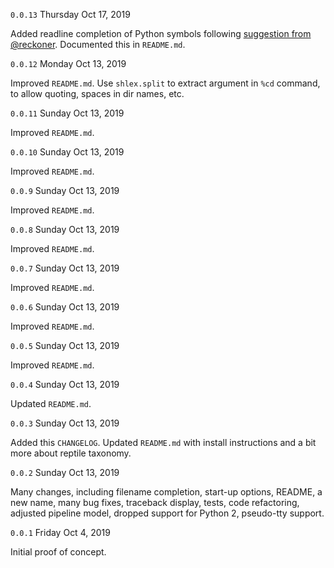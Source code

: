 `0.0.13` Thursday Oct 17, 2019

Added readline completion of Python symbols following
[suggestion from @reckoner](https://github.com/terrycojones/daudin/issues/7).
Documented this in `README.md`.

`0.0.12` Monday Oct 13, 2019

Improved `README.md`. Use `shlex.split` to extract argument in `%cd`
command, to allow quoting, spaces in dir names, etc.

`0.0.11` Sunday Oct 13, 2019

Improved `README.md`.

`0.0.10` Sunday Oct 13, 2019

Improved `README.md`.

`0.0.9` Sunday Oct 13, 2019

Improved `README.md`.

`0.0.8` Sunday Oct 13, 2019

Improved `README.md`.

`0.0.7` Sunday Oct 13, 2019

Improved `README.md`.

`0.0.6` Sunday Oct 13, 2019

Improved `README.md`.

`0.0.5` Sunday Oct 13, 2019

Improved `README.md`.

`0.0.4` Sunday Oct 13, 2019

Updated `README.md`.

`0.0.3` Sunday Oct 13, 2019

Added this `CHANGELOG`. Updated `README.md` with install instructions and a
bit more about reptile taxonomy.

`0.0.2` Sunday Oct 13, 2019 

Many changes, including filename completion, start-up options, README, a
new name, many bug fixes, traceback display, tests, code refactoring,
adjusted pipeline model, dropped support for Python 2, pseudo-tty support.

`0.0.1` Friday Oct 4, 2019 

Initial proof of concept.
